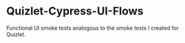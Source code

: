 # Quizlet-Cypress-UI-Flows
Functional UI smoke tests analogous to the smoke tests I created for Quizlet. 
